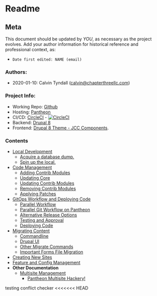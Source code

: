 # Readme

## Meta

This document should be updated by *YOU*, as necessary as the project evolves.
Add your author information for historical reference and professional context, as:
 - `Date first edited: NAME (email)`


### Authors:
 - 2020-01-10: Calvin Tyndall (calvin@chapterthreellc.com)

### Project Info:
 [repo]: https://github.com/JudicialCouncilOfCalifornia/trialcourt
 [host]: https://pantheon.io
 [ci]: https://circleci.com
 [backend]: https://drupal.org/8
 [frontend]: https://drupal.org/project/jcc_components
 [parallelpdf]: ParallelPantheon.pdf

 - Working Repo: [Github][repo]
 - Hosting: [Pantheon][host]
 - CI/CD: [CircleCI][ci] - [![CircleCI](https://circleci.com/gh/JudicialCouncilOfCalifornia/trialcourt/tree/master.svg?style=svg)](https://circleci.com/gh/JudicialCouncilOfCalifornia/trialcourt/tree/master)
 - Backend: [Drupal 8][backend]
 - Frontend: [Drupal 8 Theme - JCC Components][frontend].

### Contents

 - [Local Development](./docs/local-development.md)
   - [Acquire a database dump.](./docs/local-development.md#acquire-a-database-dump)
   - [Spin up the local.](./docs/local-development.md#user-content-spin-up-the-local)
 - [Code Management](./docs/code-management.md)
   - [Adding Contrib Modules](./docs/code-management.md#user-content-adding-contrib-modules)
   - [Updating Core](./docs/code-management.md#updating-core)
   - [Updating Contrib Modules](./docs/code-management.md#updating-contrib-modules)
   - [Removing Contrib Modules](./docs/code-management.md#removing-contrib-modules)
   - [Applying Patches](./docs/code-management.md#applying-patches)
 - [GitOps Workflow and Deploying Code](./docs/git-ops-workflow-deploying-code.md)
   - [Parallel Workflow](./docs/git-ops-workflow-deploying-code.md#gitops-workflow-and-deploying-code)
   - [Parallel Git Workflow on Pantheon](./docs/ParallelPantheon.pdf)
   - [Alternative Release Options](./docs/git-ops-workflow-deploying-code.md#alternative-release-options)
   - [Testing and Approval](./docs/git-ops-workflow-deploying-code.md#testing-and-approval)
   - [Deploying Code](./docs/git-ops-workflow-deploying-code.md#deploying-code)
 - [Migrating Content](./docs/migrations.md)
   - [Commandline](./docs/migrations.md#command-line)
   - [Drupal UI](./docs/migrations.md#drupal-ui)
   - [Other Migrate Commands](./docs/migrations.md#other-migrate-commands)
   - [Important Forms File Migration](./docs/migrations.mk#forms-file)
 - [Creating New Sites](./docs/creating-new-sites.md)
 - [Feature and Config Management](./docs/feature-config-management.md)
 - **Other Documentation**
   - [Multisite Management](./docs/MULTISITE.md)
     - [Pantheon Multisite Hackery!](./docs/MULTISITE.md#pantheon-multisite-hackery)

testing conflict checker
<<<<<<< HEAD
